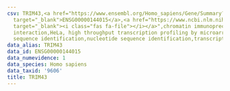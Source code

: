 ```yaml
---
csv: TRIM43,<a href="https://www.ensembl.org/Homo_sapiens/Gene/Summary?db=core;g=ENSG00000144015"
  target="_blank">ENSG00000144015</a>,<a href="https://www.ncbi.nlm.nih.gov/pubmed/17216044"
  target="_blank"><i class="fas fa-file"></i></a>",chromatin immunoprecipitation assay,direct
  interaction,HeLa, high throughput transcription profiling by microarray,nucleotide
  sequence identification,nucleotide sequence identification,transcriptional regulation,
data_alias: TRIM43
data_id: ENSG00000144015
data_numevidence: 1
data_species: Homo sapiens
data_taxid: '9606'
title: TRIM43
---
```

